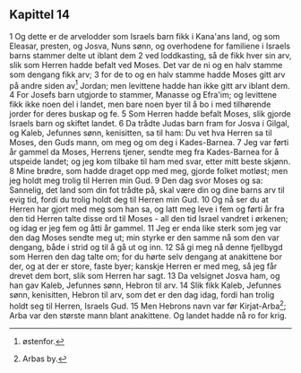 ## Kapittel 14

1 Og dette er de arvelodder som Israels barn fikk i Kana'ans land, og som Eleasar, presten, og Josva, Nuns sønn, og overhodene for familiene i Israels barns stammer delte ut iblant dem
2 ved loddkasting, så de fikk hver sin arv, slik som Herren hadde befalt ved Moses. Det var de ni og en halv stamme som dengang fikk arv;
3 for de to og en halv stamme hadde Moses gitt arv på andre siden av[^1] Jordan; men levittene hadde han ikke gitt arv iblant dem.
4 For Josefs barn utgjorde to stammer, Manasse og Efra'im; og levittene fikk ikke noen del i landet, men bare noen byer til å bo i med tilhørende jorder for deres buskap og fe.
5 Som Herren hadde befalt Moses, slik gjorde Israels barn og skiftet landet.
6 Da trådte Judas barn fram for Josva i Gilgal, og Kaleb, Jefunnes sønn, kenisitten, sa til ham: Du vet hva Herren sa til Moses, den Guds mann, om meg og om deg i Kades-Barnea.
7 Jeg var førti år gammel da Moses, Herrens tjener, sendte meg fra Kades-Barnea for å utspeide landet; og jeg kom tilbake til ham med svar, etter mitt beste skjønn.
8 Mine brødre, som hadde draget opp med meg, gjorde folket motløst; men jeg holdt meg trolig til Herren min Gud.
9 Den dag svor Moses og sa: Sannelig, det land som din fot trådte på, skal være din og dine barns arv til evig tid, fordi du trolig holdt deg til Herren min Gud.
10 Og nå ser du at Herren har gjort med meg som han sa, og latt meg leve i fem og førti år fra den tid Herren talte disse ord til Moses - all den tid Israel vandret i ørkenen; og idag er jeg fem og åtti år gammel.
11 Jeg er enda like sterk som jeg var den dag Moses sendte meg ut; min styrke er den samme nå som den var dengang, både i strid og til å gå ut og inn.
12 Så gi meg nå denne fjellbygd som Herren den dag talte om; for du hørte selv dengang at anakittene bor der, og at der er store, faste byer; kanskje Herren er med meg, så jeg får drevet dem bort, slik som Herren har sagt.
13 Da velsignet Josva ham, og han gav Kaleb, Jefunnes sønn, Hebron til arv.
14 Slik fikk Kaleb, Jefunnes sønn, kenisitten, Hebron til arv, som det er den dag idag, fordi han trolig holdt seg til Herren, Israels Gud.
15 Men Hebrons navn var før Kirjat-Arba[^2]; Arba var den største mann blant anakittene. Og landet hadde nå ro for krig.

[^1]:  østenfor.
[^2]:  Arbas by.
